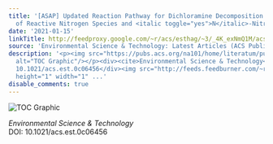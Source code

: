 ```yaml
---
title: '[ASAP] Updated Reaction Pathway for Dichloramine Decomposition: Formation
  of Reactive Nitrogen Species and <italic toggle="yes">N</italic>-Nitrosodimethylamine'
date: '2021-01-15'
linkTitle: http://feedproxy.google.com/~r/acs/esthag/~3/_4K_exNmQ1M/acs.est.0c06456
source: 'Environmental Science & Technology: Latest Articles (ACS Publications)'
description: '<p><img src="https://pubs.acs.org/na101/home/literatum/publisher/achs/journals/content/esthag/0/esthag.ahead-of-print/acs.est.0c06456/20210115/images/medium/es0c06456_0006.gif"
  alt="TOC Graphic"/></p><div><cite>Environmental Science & Technology</cite></div><div>DOI:
  10.1021/acs.est.0c06456</div><img src="http://feeds.feedburner.com/~r/acs/esthag/~4/_4K_exNmQ1M"
  height="1" width="1" ...'
disable_comments: true
---
```

<p><img src="https://pubs.acs.org/na101/home/literatum/publisher/achs/journals/content/esthag/0/esthag.ahead-of-print/acs.est.0c06456/20210115/images/medium/es0c06456_0006.gif" alt="TOC Graphic"/></p><div><cite>Environmental Science & Technology</cite></div><div>DOI: 10.1021/acs.est.0c06456</div><img src="http://feeds.feedburner.com/~r/acs/esthag/~4/_4K_exNmQ1M" height="1" width="1" ...